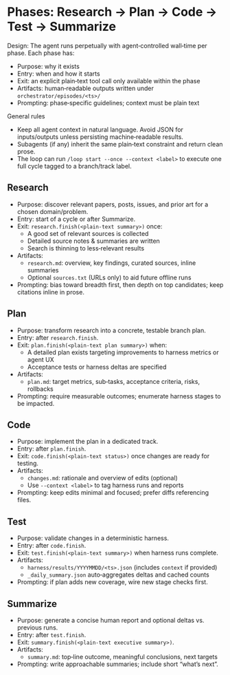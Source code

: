 # Phases: Research → Plan → Code → Test → Summarize

Design: The agent runs perpetually with agent‑controlled wall‑time per phase. Each phase has:
- Purpose: why it exists
- Entry: when and how it starts
- Exit: an explicit plain‑text tool call only available within the phase
- Artifacts: human‑readable outputs written under `orchestrator/episodes/<ts>/`
- Prompting: phase‑specific guidelines; context must be plain text

General rules
- Keep all agent context in natural language. Avoid JSON for inputs/outputs unless persisting machine‑readable results.
- Subagents (if any) inherit the same plain‑text constraint and return clean prose.
- The loop can run `/loop start --once --context <label>` to execute one full cycle tagged to a branch/track label.

## Research
- Purpose: discover relevant papers, posts, issues, and prior art for a chosen domain/problem.
- Entry: start of a cycle or after Summarize.
- Exit: `research.finish(<plain‑text summary>)` once:
  - A good set of relevant sources is collected
  - Detailed source notes & summaries are written
  - Search is thinning to less‑relevant results
- Artifacts:
  - `research.md`: overview, key findings, curated sources, inline summaries
  - Optional `sources.txt` (URLs only) to aid future offline runs
- Prompting: bias toward breadth first, then depth on top candidates; keep citations inline in prose.

## Plan
- Purpose: transform research into a concrete, testable branch plan.
- Entry: after `research.finish`.
- Exit: `plan.finish(<plain‑text plan summary>)` when:
  - A detailed plan exists targeting improvements to harness metrics or agent UX
  - Acceptance tests or harness deltas are specified
- Artifacts:
  - `plan.md`: target metrics, sub‑tasks, acceptance criteria, risks, rollbacks
- Prompting: require measurable outcomes; enumerate harness stages to be impacted.

## Code
- Purpose: implement the plan in a dedicated track.
- Entry: after `plan.finish`.
- Exit: `code.finish(<plain‑text status>)` once changes are ready for testing.
- Artifacts:
  - `changes.md`: rationale and overview of edits (optional)
  - Use `--context <label>` to tag harness runs and reports
- Prompting: keep edits minimal and focused; prefer diffs referencing files.

## Test
- Purpose: validate changes in a deterministic harness.
- Entry: after `code.finish`.
- Exit: `test.finish(<plain‑text summary>)` when harness runs complete.
- Artifacts:
  - `harness/results/YYYYMMDD/<ts>.json` (includes `context` if provided)
  - `_daily_summary.json` auto‑aggregates deltas and cached counts
- Prompting: if plan adds new coverage, wire new stage checks first.

## Summarize
- Purpose: generate a concise human report and optional deltas vs. previous runs.
- Entry: after `test.finish`.
- Exit: `summary.finish(<plain‑text executive summary>)`.
- Artifacts:
  - `summary.md`: top‑line outcome, meaningful conclusions, next targets
- Prompting: write approachable summaries; include short “what’s next”.

